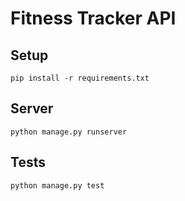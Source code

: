 # Fitness Tracker API

## Setup
```
pip install -r requirements.txt
```

## Server
```
python manage.py runserver
```

## Tests
```
python manage.py test
```
